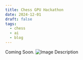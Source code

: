 ```yaml
---
title: Chess GPU Hackathon
date: 2024-12-01
draft: false
tags:
  - chess
  - ai
  - blog
---
```

Coming Soon.
![Image Description](/attachments/Screenshot%202024-10-09%20at%2010.45.28AM.png)